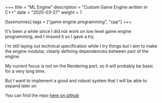 +++
title = "ML Engine"
description = "Custom Game Engine written in C++"
date = "2025-03-27"
weight = 1

[taxonomies]
tags = ["game engine programming", "cpp"]
+++

It's been a while since I did not work on low level game engine programming,
and I missed it so I gave a try.

I'm still laying out technical specification while I try things but I aim to
make the engine modular, clearly defining dependencies between part of the
engine.

My current focus is not on the Rendering part, so it will probably be basic
for a very long time.

But I want to implement a good and robust system that I will be able to expand
later on

You can find the repo [here on github](https://github.com/Meisterlama/MLEngine)